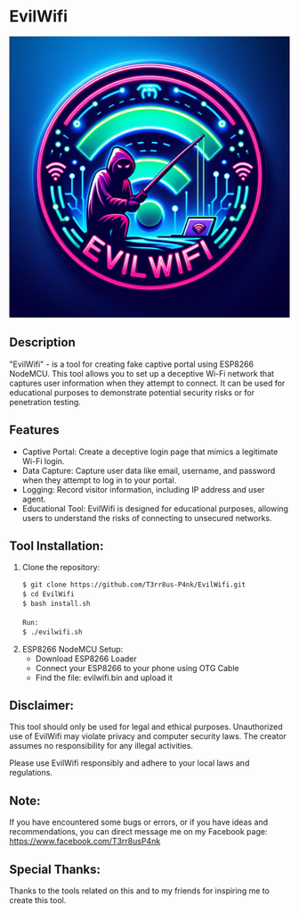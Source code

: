 # EvilWifi
![eyephisher logo](https://github.com/T3rr8us-P4nk/EvilWifi/blob/main/logo/evilwifi.jpg)

## Description
"EvilWifi" - is a tool for creating fake captive portal using ESP8266 NodeMCU. This tool allows you to set up a deceptive Wi-Fi network that captures user information when they attempt to connect. It can be used for educational purposes to demonstrate potential security risks or for penetration testing.

## Features
- Captive Portal: Create a deceptive login page that mimics a legitimate Wi-Fi login.
- Data Capture: Capture user data like email, username, and password when they attempt to log in to your portal.
- Logging: Record visitor information, including IP address and user agent.
- Educational Tool: EvilWifi is designed for educational purposes, allowing users to understand the risks of connecting to unsecured networks.

## Tool Installation:
1. Clone the repository:
   ```bash
   $ git clone https://github.com/T3rr8us-P4nk/EvilWifi.git
   $ cd EvilWifi
   $ bash install.sh

   Run:
   $ ./evilwifi.sh

2. ESP8266 NodeMCU Setup:
   - Download ESP8266 Loader
   - Connect your ESP8266 to your phone using OTG Cable
   - Find the file: evilwifi.bin and upload it

## Disclaimer:
This tool should only be used for legal and ethical purposes. Unauthorized use of EvilWifi may violate privacy and computer security laws. The creator assumes no responsibility for any illegal activities.

Please use EvilWifi responsibly and adhere to your local laws and regulations.

## Note:
If you have encountered some bugs or errors, or if you have ideas and recommendations, you can direct message me on my Facebook page: https://www.facebook.com/T3rr8usP4nk

## Special Thanks:
Thanks to the tools related on this and to my friends for inspiring me to create this tool.
